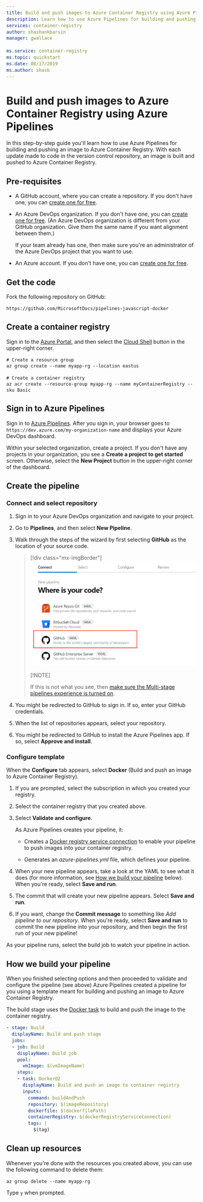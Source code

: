 ```yaml
---
title: Build and push images to Azure Container Registry using Azure Pipelines
description: Learn how to use Azure Pipelines for building and pushing images to Azure Container Registry
services: container-registry
author: shashankbarsin
manager: gwallace

ms.service: container-registry
ms.topic: quickstart
ms.date: 08/17/2019
ms.author: shasb
---
```


# Build and push images to Azure Container Registry using Azure Pipelines

In this step-by-step guide you'll learn how to use Azure Pipelines for building and pushing an image to Azure Container Registry. With each update made to code in the version control repository, an image is built and pushed to Azure Container Registry.

## Pre-requisites

* A GitHub account, where you can create a repository. If you don't have one, you can [create one for free](https://github.com).

* An Azure DevOps organization. If you don't have one, you can [create one for free](https://docs.microsoft.com/azure/devops/pipelines/get-started/pipelines-sign-up?view=azure-devops). (An Azure DevOps organization is different from your GitHub organization. Give them the same name if you want alignment between them.)

  If your team already has one, then make sure you're an administrator of the Azure DevOps project that you want to use.

* An Azure account. If you don't have one, you can [create one for free](https://azure.microsoft.com/free/).

## Get the code

Fork the following repository on GitHub:
```
https://github.com/MicrosoftDocs/pipelines-javascript-docker
```

## Create a container registry

Sign in to the [Azure Portal](https://portal.azure.com/), and then select the [Cloud Shell](https://docs.microsoft.com/azure/cloud-shell/overview) button in the upper-right corner.

```azurecli-interactive
# Create a resource group
az group create --name myapp-rg --location eastus

# Create a container registry
az acr create --resource-group myapp-rg --name myContainerRegistry --sku Basic
```

## Sign in to Azure Pipelines

Sign in to [Azure Pipelines](https://azure.microsoft.com/services/devops/pipelines). After you sign in, your browser goes to `https://dev.azure.com/my-organization-name` and displays your Azure DevOps dashboard.

Within your selected organization, create a project. If you don't have any projects in your organization, you see a **Create a project to get started** screen. Otherwise, select the **New Project** button in the upper-right corner of the dashboard.

## Create the pipeline

### Connect and select repository

1. Sign in to your Azure DevOps organization and navigate to your project.

2. Go to **Pipelines**, and then select **New Pipeline**.

3. Walk through the steps of the wizard by first selecting **GitHub** as the location of your source code.

   > [!div class="mx-imgBorder"]
   > ![Select GitHub](media/container-registry-azure-pipelines-build/new-pipeline.png)
   > 
   > [!NOTE]
   > 
   > If this is not what you see, then [make sure the Multi-stage pipelines experience is turned on](https://docs.microsoft.com/azure/devops/project/navigation/preview-features?view=azure-devops).

4. You might be redirected to GitHub to sign in. If so, enter your GitHub credentials.

5. When the list of repositories appears, select your repository.

6. You might be redirected to GitHub to install the Azure Pipelines app. If so, select **Approve and install**.

### Configure template

When the **Configure** tab appears, select **Docker** (Build and push an image to Azure Container Registry).

1. If you are prompted, select the subscription in which you created your registry.

2. Select the container registry that you created above.

3. Select **Validate and configure**.

   As Azure Pipelines creates your pipeline, it:

   * Creates a [Docker registry service connection](https://docs.microsoft.com/azure/devops/pipelines/library/service-endpoints?view=azure-devops#sep-docreg) to enable your pipeline to push images into your container registry.

   * Generates an *azure-pipelines.yml* file, which defines your pipeline.
  
4. When your new pipeline appears, take a look at the YAML to see what it does (for more information, see [How we build your pipeline](#how) below). When you're ready, select **Save and run**.

5. The commit that will create your new pipeline appears. Select **Save and run**.

6. If you want, change the **Commit message** to something like _Add pipeline to our repository_. When you're ready, select **Save and run** to commit the new pipeline into your repository, and then begin the first run of your new pipeline!

As your pipeline runs, select the build job to watch your pipeline in action.

<a name="how"></a>
## How we build your pipeline

When you finished selecting options and then proceeded to validate and configure the pipeline (see above) Azure Pipelines created a pipeline for you using a template meant for building and pushing an image to Azure Container Registry.

The build stage uses the [Docker task](https://docs.microsoft.com/azure/devops/pipelines/tasks/build/docker?view=azure-devops) to build and push the image to the container registry.

```YAML
- stage: Build
  displayName: Build and push stage
  jobs:  
  - job: Build
    displayName: Build job
    pool:
      vmImage: $(vmImageName)
    steps:
    - task: Docker@2
      displayName: Build and push an image to container registry
      inputs:
        command: buildAndPush
        repository: $(imageRepository)
        dockerfile: $(dockerfilePath)
        containerRegistry: $(dockerRegistryServiceConnection)
        tags: |
          $(tag)
```

## Clean up resources

Whenever you're done with the resources you created above, you can use the following command to delete them:

```azurecli-interactive
az group delete --name myapp-rg
```

Type `y` when prompted.